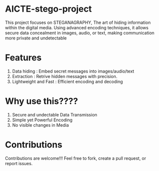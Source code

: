 # AICTE-stego-project
This project focuses on STEGANAGRAPHY, The art of hiding information within the digital media.
Using advanced encoding techniques, it allows secure data concealment in images, audio, or text, making communication more private and undetectable

# Features
1. Data hiding : Embed secret messages into images/audio/text
2. Extraction : Retrive hidden messages with precision.
3. Lightweight and Fast : Efficient encoding and decoding

# Why use this????
1. Secure and undectable Data Transmission
2. Simple yet Powerful Encoding
3. No visible changes in Media

# Contributions
Contributions are welcome!!! Feel free to fork, create a pull request, or report issues.
